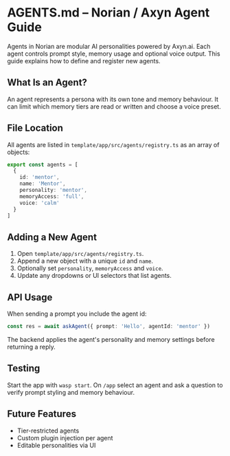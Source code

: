 # AGENTS.md – Norian / Axyn Agent Guide

Agents in Norian are modular AI personalities powered by Axyn.ai. Each agent controls prompt style, memory usage and optional voice output. This guide explains how to define and register new agents.

## What Is an Agent?
An agent represents a persona with its own tone and memory behaviour. It can limit which memory tiers are read or written and choose a voice preset.

## File Location
All agents are listed in `template/app/src/agents/registry.ts` as an array of objects:
```ts
export const agents = [
  {
    id: 'mentor',
    name: 'Mentor',
    personality: 'mentor',
    memoryAccess: 'full',
    voice: 'calm'
  }
]
```

## Adding a New Agent
1. Open `template/app/src/agents/registry.ts`.
2. Append a new object with a unique `id` and `name`.
3. Optionally set `personality`, `memoryAccess` and `voice`.
4. Update any dropdowns or UI selectors that list agents.

## API Usage
When sending a prompt you include the agent id:
```ts
const res = await askAgent({ prompt: 'Hello', agentId: 'mentor' })
```
The backend applies the agent's personality and memory settings before returning a reply.

## Testing
Start the app with `wasp start`. On `/app` select an agent and ask a question to verify prompt styling and memory behaviour.

## Future Features
- Tier-restricted agents
- Custom plugin injection per agent
- Editable personalities via UI
